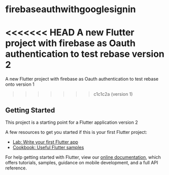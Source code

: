 # firebaseauthwithgooglesignin


<<<<<<< HEAD
A new Flutter project with firebase as Oauth authentication to test rebase version 2 
=======
A new Flutter project with firebase as Oauth authentication to test rebase onto version 1
>>>>>>> c1c1c2a (version 1)

## Getting Started

This project is a starting point for a Flutter application version 2 

A few resources to get you started if this is your first Flutter project:

- [Lab: Write your first Flutter app](https://flutter.io/docs/get-started/codelab)
- [Cookbook: Useful Flutter samples](https://flutter.io/docs/cookbook)

For help getting started with Flutter, view our 
[online documentation](https://flutter.io/docs), which offers tutorials, 
samples, guidance on mobile development, and a full API reference.
